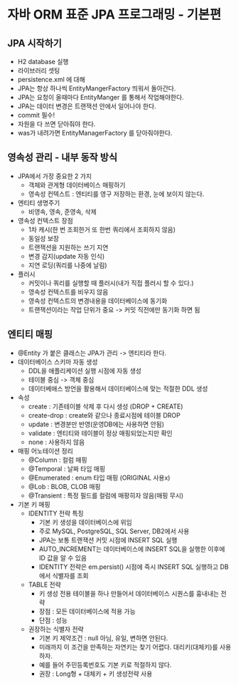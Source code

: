 # 자바 ORM 표준 JPA 프로그래밍 - 기본편

## JPA 시작하기
- H2 database 실행
- 라이브러리 셋팅
- persistence.xml 에 대해
- JPA는 항상 하나씩 EntityMangerFactory 띄워서 돌아간다.
- JPA는 요청이 올때마다 EntityManger 를 통해서 작업해야한다.
- JPA는 데이터 변경은 트랜잭션 안에서 일어나야 한다.
- commit 필수!
- 자원을 다 쓰면 닫아줘야 한다.
- was가 내려가면 EntityManagerFactory 를 닫아줘야한다.

## 영속성 관리 - 내부 동작 방식
- JPA에서 가장 중요한 2 가지
  - 객체와 관게형 데이터베이스 매핑하기
  - 영속성 컨텍스트 : 엔티티를 영구 저장하는 환경, 눈에 보이지 않는다.
- 엔티티 생명주기
  - 비영속, 영속, 준영속, 삭제
- 영속성 컨텍스트 장점
  - 1차 캐시(한 번 조회한거 또 한번 쿼리에서 조회하지 않음)
  - 동일성 보장
  - 트랜잭션을 지원하는 쓰기 지연
  - 변경 감지(update 자동 인식)
  - 지연 로딩(쿼리를 나중에 날림)
- 플러시 
  - 커밋이나 쿼리를 실행할 때 플러시(내가 직접 플러시 할 수 있다.)
  - 영속성 컨텍스트를 비우지 않음
  - 영속성 컨텍스트의 변경내용을 데이터베이스에 동기화
  - 트랜잭션이라는 작업 단위가 중요 -> 커밋 직전에만 동기화 하면 됨

## 엔티티 매핑
- @Entity 가 붙은 클래스는 JPA가 관리 -> 엔티티라 한다.
- 데이터베이스 스키마 자동 생성
  - DDL을 애플리케이션 실행 시점에 자동 생성
  - 테이블 중심 -> 객체 중심 
  - 데이터베애스 방언을 활용해서 데이터베이스에 맞는 적절한 DDL 생성
- 속성
  - create : 기존테이블 삭제 후 다시 생성 (DROP + CREATE)
  - create-drop : create와 같으나 종료시점에 테이블 DROP
  - update : 변경분만 반영(운영DB에는 사용하면 안됨)
  - validate : 엔티티와 테이블이 정상 매핑되었는지만 확인
  - none : 사용하지 않음
- 매핑 어노테이션 정리
  - @Column : 컬럼 매핑
  - @Temporal : 날짜 타입 매핑
  - @Enumerated : enum 타입 매핑 (ORIGINAL 사용x)
  - @Lob : BLOB, CLOB 매핑
  - @Transient : 특정 필드를 컬럼에 매팡히자 않음(매핑 무시)
- 기본 키 매핑
  - IDENTITY 전략 특징
    - 기본 키 생성을 데이터베이스에 위임
    - 주로 MySQL, PostgreSQL, SQL Server, DB2에서 사용
    - JPA는 보통 트랜잭션 커밋 시점에 INSERT SQL 실행
    - AUTO_INCREMENT는 데이터베이스에 INSERT SQL을 실행한 이후에 ID 값을 알 수 있음
    - IDENTITY 전략은 em.persist() 시점에 즉시 INSERT SQL 실행하고 DB에서 식별자를 조회
  - TABLE 전략
    - 키 생성 전용 테이블을 하나 만들어서 데이터베이스 시퀀스를 흉내내는 전략
    - 장점 : 모든 데이터베이스에 적용 가능
    - 단점 : 성능
  - 권장하는 식별자 전략
    - 기본 키 제약조건 : null 아님, 유일, 변하면 안된다.
    - 미래까지 이 조건을 만족하는 자연키는 찾기 어렵다. 대리키(대체키)를 사용하자.
    - 예를 들어 주민등록번호도 기본 키로 적절하지 않다.
    - 권장 : Long형 + 대체키 + 키 생성전략 사용


















